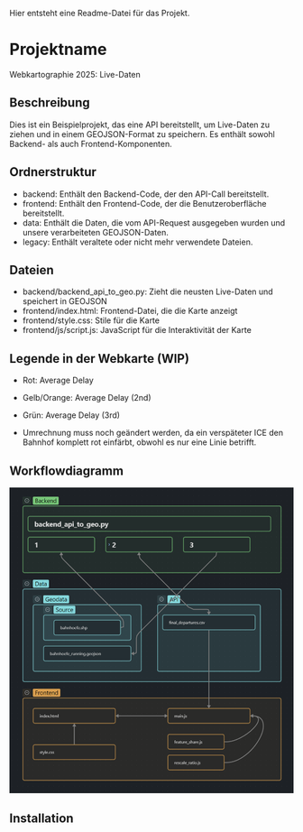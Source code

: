 Hier entsteht eine Readme-Datei für das Projekt.

# Projektname

Webkartographie 2025: Live-Daten

## Beschreibung

Dies ist ein Beispielprojekt, das eine API bereitstellt, um Live-Daten zu ziehen und in einem GEOJSON-Format zu speichern. Es enthält sowohl Backend- als auch Frontend-Komponenten.

## Ordnerstruktur

- backend: Enthält den Backend-Code, der den API-Call bereitstellt.
- frontend: Enthält den Frontend-Code, der die Benutzeroberfläche bereitstellt.
- data: Enthält die Daten, die vom API-Request ausgegeben wurden und unsere verarbeiteten GEOJSON-Daten.
- legacy: Enthält veraltete oder nicht mehr verwendete Dateien.

## Dateien

- backend/backend_api_to_geo.py: Zieht die neusten Live-Daten und speichert in GEOJSON
- frontend/index.html: Frontend-Datei, die die Karte anzeigt
- frontend/style.css: Stile für die Karte
- frontend/js/script.js: JavaScript für die Interaktivität der Karte

## Legende in der Webkarte (WIP)
- Rot: Average Delay
- Gelb/Orange: Average Delay (2nd)
- Grün: Average Delay (3rd)

- Umrechnung muss noch geändert werden, da ein verspäteter ICE den Bahnhof komplett rot einfärbt, obwohl es nur eine Linie betrifft.

## Workflowdiagramm

![Workflow Diagramm](workflow%20V1.png)

## Installation

